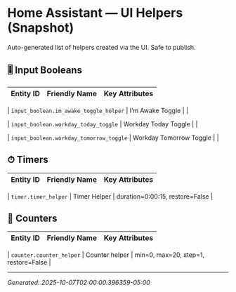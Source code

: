 # Home Assistant — UI Helpers (Snapshot)
Auto-generated list of helpers created via the UI. Safe to publish.






## 🎚 Input Booleans
| Entity ID | Friendly Name | Key Attributes |
|---|---|---|




| `input_boolean.im_awake_toggle_helper` | I’m Awake Toggle |  |




| `input_boolean.workday_today_toggle` | Workday Today Toggle |  |




| `input_boolean.workday_tomorrow_toggle` | Workday Tomorrow Toggle |  |





















## ⏱ Timers
| Entity ID | Friendly Name | Key Attributes |
|---|---|---|




| `timer.timer_helper` | Timer Helper | duration=0:00:15, restore=False |






## 🔁 Counters
| Entity ID | Friendly Name | Key Attributes |
|---|---|---|




| `counter.counter_helper` | Counter helper | min=0, max=20, step=1, restore=False |





---
_Generated: 2025-10-07T02:00:00.396359-05:00_

